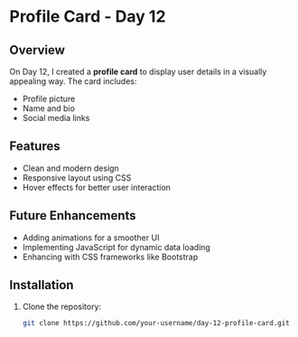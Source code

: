 # Profile Card - Day 12

## Overview
On Day 12, I created a **profile card** to display user details in a visually appealing way. The card includes:
- Profile picture  
- Name and bio  
- Social media links  

## Features
- Clean and modern design  
- Responsive layout using CSS  
- Hover effects for better user interaction  

## Future Enhancements
- Adding animations for a smoother UI  
- Implementing JavaScript for dynamic data loading  
- Enhancing with CSS frameworks like Bootstrap  

## Installation
1. Clone the repository:  
   ```bash
   git clone https://github.com/your-username/day-12-profile-card.git

